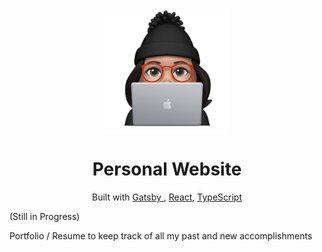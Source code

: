 <div align="center">
  <img align="center" src="https://github.com/gelicamarie/gelicamarie.github.io/blob/main/src/content/Animoji.png" width="200" height="200">
  <h1> Personal Website </h1>
  <p> Built with <a href= "https://www.gatsbyjs.com/">Gatsby </a>, <a href="https://reactjs.org/">React</a>, <a href="https://www.typescriptlang.org/"> TypeScript</a> </p>
</div>
    (Still in Progress)
    <p> Portfolio / Resume to keep track of all my past and new accomplishments

